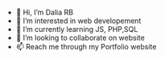 - 👋 Hi, I’m Dalia RB
- 👀 I’m interested in web developement
- 🌱 I’m currently learning JS, PHP,SQL
- 💞️ I’m looking to collaborate on website
- 📫 Reach me through my Portfolio website

<!---
ailaDRB/ailaDRB is a ✨ special ✨ repository because its `README.md` (this file) appears on your GitHub profile.
You can click the Preview link to take a look at your changes.
--->
